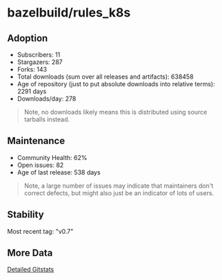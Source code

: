 # bazelbuild/rules_k8s

## Adoption

- Subscribers: 11
- Stargazers: 287
- Forks: 143
- Total downloads (sum over all releases and artifacts): 638458
- Age of repository (just to put absolute downloads into relative terms): 2291 days
- Downloads/day: 278

> Note, no downloads likely means this is distributed using source tarballs instead.

## Maintenance

- Community Health: 62%
- Open issues: 82
- Age of last release: 538 days

> Note, a large number of issues may indicate that maintainers don't correct defects, but might also
> just be an indicator of lots of users.

## Stability

Most recent tag: "v0.7"

## More Data

[Detailed Gitstats](/bazel-catalog/gitstats/bazelbuild/rules_k8s)

